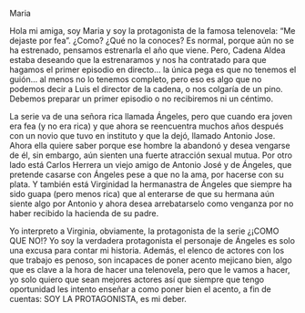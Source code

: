 Maria

Hola mi amiga, soy Maria y soy la protagonista de la famosa telenovela: “Me dejaste por fea”. ¿Como? ¿Qué no la conoces? Es normal, porque aún no se ha estrenado, pensamos estrenarla el año que viene. Pero, Cadena Aldea estaba deseando que la estrenaramos y nos ha contratado para que hagamos el primer episodio en directo... la única pega es que no tenemos el guión... al menos no lo tenemos completo, pero eso es algo que no podemos decir a Luis el director de la cadena, o nos colgaría de un pino. Debemos preparar un primer episodio o no recibiremos ni un céntimo.

La serie va de una señora rica llamada Ángeles, pero que cuando era joven era fea (y no era rica) y que ahora se reencuentra muchos años después con un novio que tuvo en instituto y que la dejó, llamado Antonio Jose. Ahora ella quiere saber porque ese hombre la abandonó y desea vengarse de él, sin embargo, aún sienten una fuerte atracción sexual mutua. Por otro lado está Carlos Herrera un viejo amigo de Antonio José y de Ángeles, que pretende casarse con Ángeles pese a que no la ama, por hacerse con su plata. Y también está Virginidad la hermanastra de Ángeles que siempre ha sido guapa (pero menos rica) que al enterarse de que su hermana aún siente algo por Antonio y ahora desea arrebatarselo como venganza por no haber recibido la hacienda de su padre.

Yo interpreto a Virginia, obviamente, la protagonista de la serie ¿¡COMO QUE NO!? Yo soy la verdadera protagonista el personaje de Ángeles es solo una excusa para contar mi historia. Además, el elenco de actores con los que trabajo es penoso, son incapaces de poner acento mejicano bien, algo que es clave a la hora de hacer una telenovela, pero que le vamos a hacer, yo solo quiero que sean mejores actores así que siempre que tengo oportunidad les intento enseñar a como poner bien el acento, a fin de cuentas: SOY LA PROTAGONISTA, es mi deber.
